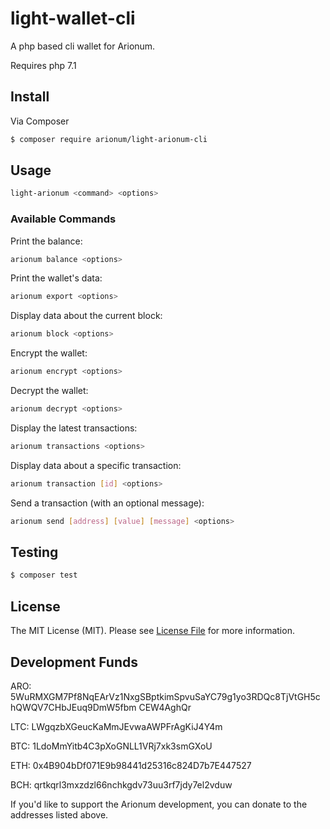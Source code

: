 # light-wallet-cli

A php based cli wallet for Arionum.

Requires php 7.1

## Install

Via Composer

```bash
$ composer require arionum/light-arionum-cli
```

## Usage

```bash
light-arionum <command> <options>
```

### Available Commands

Print the balance:

```bash
arionum balance <options>
```

Print the wallet's data:

```bash
arionum export <options>
```

Display data about the current block:

```bash
arionum block <options>
```

Encrypt the wallet:

```bash
arionum encrypt <options>
```

Decrypt the wallet:

```bash
arionum decrypt <options>
```

Display the latest transactions:

```bash
arionum transactions <options>
```

Display data about a specific transaction:

```bash
arionum transaction [id] <options>
```

Send a transaction (with an optional message):

```bash
arionum send [address] [value] [message] <options>
```

## Testing

```bash
$ composer test
```

## License

The MIT License (MIT). Please see [License File](LICENSE.md) for more information.

## Development Funds

ARO: 5WuRMXGM7Pf8NqEArVz1NxgSBptkimSpvuSaYC79g1yo3RDQc8TjVtGH5chQWQV7CHbJEuq9DmW5fbm CEW4AghQr

LTC: LWgqzbXGeucKaMmJEvwaAWPFrAgKiJ4Y4m

BTC: 1LdoMmYitb4C3pXoGNLL1VRj7xk3smGXoU

ETH: 0x4B904bDf071E9b98441d25316c824D7b7E447527

BCH: qrtkqrl3mxzdzl66nchkgdv73uu3rf7jdy7el2vduw

If you'd like to support the Arionum development, you can donate to the addresses listed above.
